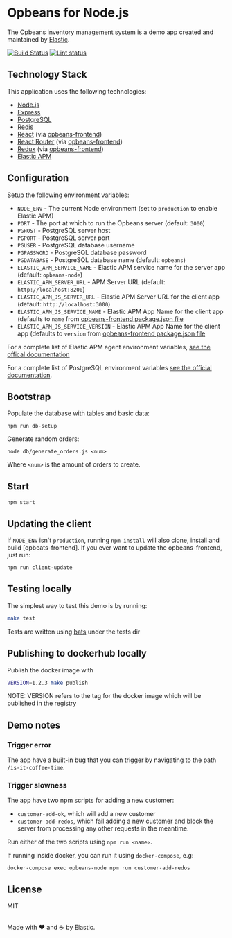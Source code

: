 # Opbeans for Node.js

The Opbeans inventory management system is a demo app created and
maintained by [Elastic](https://elastic.co).

[![Build Status](https://apm-ci.elastic.co/job/apm-agent-nodejs/job/opbeans-node-mbp/job/main/badge/icon)](https://apm-ci.elastic.co/job/apm-agent-nodejs/job/opbeans-node-mbp/job/main/)
[![Lint status](https://github.com/elastic/opbeans-node/workflows/Lint/badge.svg)](https://github.com/elastic/opbeans-node/actions)

## Technology Stack

This application uses the following technologies:

- [Node.js](https://nodejs.org)
- [Express](http://expressjs.com)
- [PostgreSQL](https://www.postgresql.org)
- [Redis](https://redis.io)
- [React](https://facebook.github.io/react/) (via [opbeans-frontend])
- [React Router](https://github.com/ReactTraining/react-router) (via
  [opbeans-frontend])
- [Redux](https://github.com/reactjs/redux) (via [opbeans-frontend])
- [Elastic APM](https://www.elastic.co/solutions/apm)

## Configuration

Setup the following environment variables:

- `NODE_ENV` - The current Node environment (set to `production` to
  enable Elastic APM)
- `PORT` - The port at which to run the Opbeans server (default: `3000`)
- `PGHOST` - PostgreSQL server host
- `PGPORT` - PostgreSQL server port
- `PGUSER` - PostgreSQL database username
- `PGPASSWORD` - PostgreSQL database password
- `PGDATABASE` - PostgreSQL database name (default: `opbeans`)
- `ELASTIC_APM_SERVICE_NAME` - Elastic APM service name for the server
  app (default: `opbeans-node`)
- `ELASTIC_APM_SERVER_URL` - APM Server URL (default:
  `http://localhost:8200`)
- `ELASTIC_APM_JS_SERVER_URL` - Elastic APM Server URL for the
  client app (default: `http://localhost:3000`)
- `ELASTIC_APM_JS_SERVICE_NAME` - Elastic APM App Name for the
  client app (defaults to `name` from [opbeans-frontend package.json
  file](https://github.com/elastic/opbeans-frontend/blob/master/package.json)
- `ELASTIC_APM_JS_SERVICE_VERSION` - Elastic APM App Name for the
  client app (defaults to `version` from [opbeans-frontend package.json
  file](https://github.com/elastic/opbeans-frontend/blob/master/package.json)

For a complete list of Elastic APM agent environment variables, [see the
offical
documentation](https://www.elastic.co/guide/en/apm/agent/nodejs/current/agent-api.html#apm-start)

For a complete list of PostgreSQL environment variables [see the
official
documentation](https://www.postgresql.org/docs/9.5/static/libpq-envars.html).

## Bootstrap

Populate the database with tables and basic data:

```
npm run db-setup
```

Generate random orders:

```
node db/generate_orders.js <num>
```

Where `<num>` is the amount of orders to create.

## Start

```
npm start
```

## Updating the client

If `NODE_ENV` isn't `production`, running `npm install` will also clone,
install and build [opbeats-frontend]. If you ever want to update the
opbeans-frontend, just run:

```
npm run client-update
```

## Testing locally

The simplest way to test this demo is by running:

```bash
make test
```

Tests are written using [bats](https://github.com/sstephenson/bats) under the tests dir

## Publishing to dockerhub locally

Publish the docker image with

```bash
VERSION=1.2.3 make publish
```

NOTE: VERSION refers to the tag for the docker image which will be published in the registry

## Demo notes

### Trigger error

The app have a built-in bug that you can trigger by navigating to the
path `/is-it-coffee-time`.

### Trigger slowness

The app have two npm scripts for adding a new customer:

- `customer-add-ok`, which will add a new customer
- `customer-add-redos`, which fail adding a new customer and block the
  server from processing any other requests in the meantime.

Run either of the two scripts using `npm run <name>`.

If running inside docker, you can run it using `docker-compose`, e.g:

```
docker-compose exec opbeans-node npm run customer-add-redos
```

## License

MIT

<br>Made with ♥️ and ☕️ by Elastic.

[opbeans-frontend]: https://github.com/elastic/opbeans-frontend
